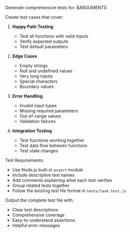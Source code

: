 Generate comprehensive tests for: $ARGUMENTS

Create test cases that cover:

1. **Happy Path Testing**
   - Test all functions with valid inputs
   - Verify expected outputs
   - Test default parameters

2. **Edge Cases**
   - Empty strings
   - Null and undefined values
   - Very long inputs
   - Special characters
   - Boundary values

3. **Error Handling**
   - Invalid input types
   - Missing required parameters
   - Out-of-range values
   - Validation failures

4. **Integration Testing**
   - Test functions working together
   - Test data flow between functions
   - Test state changes

Test Requirements:
- Use Node.js built-in `assert` module
- Include descriptive test names
- Add comments explaining what each test verifies
- Group related tests together
- Follow the existing test file format in `tests/task.test.js`

Output the complete test file with:
- Clear test descriptions
- Comprehensive coverage
- Easy-to-understand assertions
- Helpful error messages
